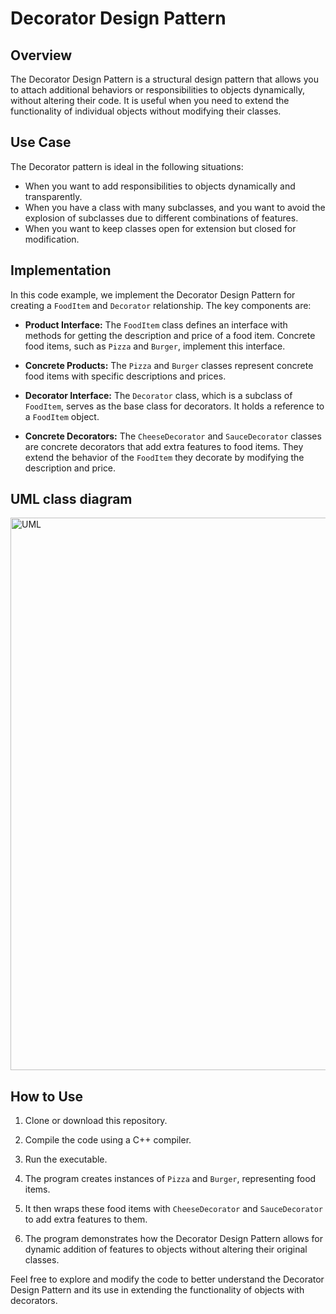 # Decorator Design Pattern

## Overview

The Decorator Design Pattern is a structural design pattern that allows you to attach additional behaviors or responsibilities to objects dynamically, without altering their code. It is useful when you need to extend the functionality of individual objects without modifying their classes.

## Use Case

The Decorator pattern is ideal in the following situations:

- When you want to add responsibilities to objects dynamically and transparently.
- When you have a class with many subclasses, and you want to avoid the explosion of subclasses due to different combinations of features.
- When you want to keep classes open for extension but closed for modification.

## Implementation

In this code example, we implement the Decorator Design Pattern for creating a `FoodItem` and `Decorator` relationship. The key components are:

- **Product Interface:** The `FoodItem` class defines an interface with methods for getting the description and price of a food item. Concrete food items, such as `Pizza` and `Burger`, implement this interface.

- **Concrete Products:** The `Pizza` and `Burger` classes represent concrete food items with specific descriptions and prices.

- **Decorator Interface:** The `Decorator` class, which is a subclass of `FoodItem`, serves as the base class for decorators. It holds a reference to a `FoodItem` object.

- **Concrete Decorators:** The `CheeseDecorator` and `SauceDecorator` classes are concrete decorators that add extra features to food items. They extend the behavior of the `FoodItem` they decorate by modifying the description and price.

## UML class diagram
<img width="884" alt="UML" src="https://github.com/rohithooda10/Design-Patterns/assets/109358642/52fa8b73-c6f5-407d-9940-1437f4311583">


## How to Use

1. Clone or download this repository.

2. Compile the code using a C++ compiler.

3. Run the executable.

4. The program creates instances of `Pizza` and `Burger`, representing food items.

5. It then wraps these food items with `CheeseDecorator` and `SauceDecorator` to add extra features to them.

6. The program demonstrates how the Decorator Design Pattern allows for dynamic addition of features to objects without altering their original classes.

Feel free to explore and modify the code to better understand the Decorator Design Pattern and its use in extending the functionality of objects with decorators.

